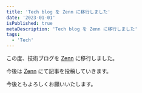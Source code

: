 ```yaml
---
title: 'Tech blog を Zenn に移行しました'
date: '2023-01-01'
isPublished: true
metaDescription: 'Tech blog を Zenn に移行しました'
tags:
  - 'Tech'
---
```


この度、技術ブログを [Zenn](https://zenn.dev/zuma_lab) に移行しました。

今後は [Zenn](https://zenn.dev/zuma_lab) にて記事を投稿していきます。

今後ともよろしくお願いいたします。
